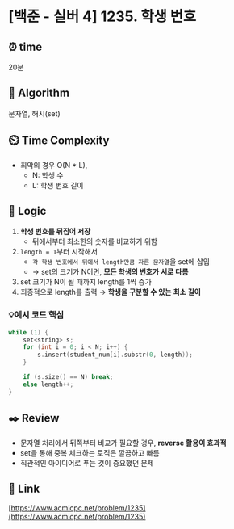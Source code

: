 # [백준 - 실버 4] 1235. 학생 번호

## ⏰  **time**
20분

## :pushpin: **Algorithm**
문자열, 해시(set)

## ⏲️ **Time Complexity**
- 최악의 경우 O(N * L),  
  - N: 학생 수  
  - L: 학생 번호 길이

## :round_pushpin: **Logic**
1. **학생 번호를 뒤집어 저장**
   - 뒤에서부터 최소한의 숫자를 비교하기 위함
2. `length = 1`부터 시작해서
   - `각 학생 번호에서 뒤에서 length만큼 자른 문자열`을 set에 삽입
   - → set의 크기가 N이면, **모든 학생의 번호가 서로 다름**
3. set 크기가 N이 될 때까지 length를 1씩 증가
4. 최종적으로 length를 출력 → **학생을 구분할 수 있는 최소 길이**

### 💡예시 코드 핵심
```cpp
while (1) {
    set<string> s;
    for (int i = 0; i < N; i++) {
        s.insert(student_num[i].substr(0, length));
    }

    if (s.size() == N) break;
    else length++;
}
````

## :black_nib: **Review**

* 문자열 처리에서 뒤쪽부터 비교가 필요할 경우, **reverse 활용이 효과적**
* set을 통해 중복 체크하는 로직은 깔끔하고 빠름
* 직관적인 아이디어로 푸는 것이 중요했던 문제

## 📡 Link
[https://www.acmicpc.net/problem/1235](https://www.acmicpc.net/problem/1235)
